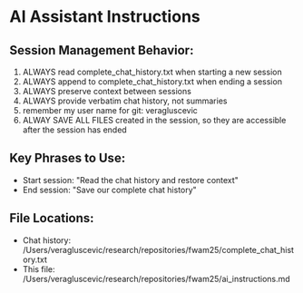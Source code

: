 # AI Assistant Instructions

## Session Management Behavior:
1. ALWAYS read complete_chat_history.txt when starting a new session
2. ALWAYS append to complete_chat_history.txt when ending a session
3. ALWAYS preserve context between sessions
4. ALWAYS provide verbatim chat history, not summaries
5. remember my user name for git: veragluscevic
6. ALWAY SAVE ALL FILES created in the session, so they are accessible after the session has ended

## Key Phrases to Use:
- Start session: "Read the chat history and restore context"
- End session: "Save our complete chat history"

## File Locations:
- Chat history: /Users/veragluscevic/research/repositories/fwam25/complete_chat_history.txt
- This file: /Users/veragluscevic/research/repositories/fwam25/ai_instructions.md
